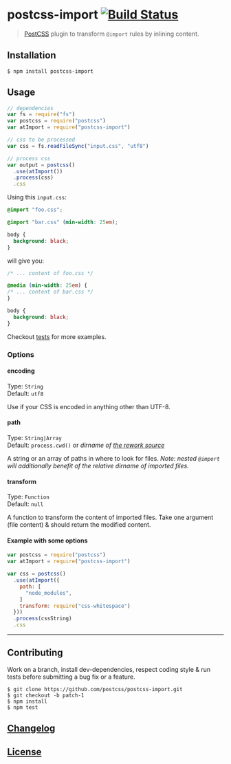 # postcss-import [![Build Status](https://travis-ci.org/postcss/postcss-import.png)](https://travis-ci.org/postcss/postcss-import)

> [PostCSS](https://github.com/postcss/postcss) plugin to transform `@import` rules by inlining content.

## Installation

    $ npm install postcss-import

## Usage

```js
// dependencies
var fs = require("fs")
var postcss = require("postcss")
var atImport = require("postcss-import")

// css to be processed
var css = fs.readFileSync("input.css", "utf8")

// process css
var output = postcss()
  .use(atImport())
  .process(css)
  .css
```

Using this `input.css`:

```css
@import "foo.css";

@import "bar.css" (min-width: 25em);

body {
  background: black;
}
```

will give you:

```css
/* ... content of foo.css */

@media (min-width: 25em) {
/* ... content of bar.css */
}

body {
  background: black;
}
```

Checkout [tests](test) for more examples.

### Options

#### encoding

Type: `String`  
Default: `utf8`

Use if your CSS is encoded in anything other than UTF-8.

#### path

Type: `String|Array`  
Default: `process.cwd()` or _dirname of [the rework source](https://github.com/reworkcss/css#cssparsecode-options)_

A string or an array of paths in where to look for files.
_Note: nested `@import` will additionally benefit of the relative dirname of imported files._

#### transform

Type: `Function`  
Default: `null`

A function to transform the content of imported files. Take one argument (file content) & should return the modified content.

#### Example with some options

```js
var postcss = require("postcss")
var atImport = require("postcss-import")

var css = postcss()
  .use(atImport({
    path: [
      "node_modules",
    ]
    transform: require("css-whitespace")
  }))
  .process(cssString)
  .css
```

---

## Contributing

Work on a branch, install dev-dependencies, respect coding style & run tests before submitting a bug fix or a feature.

    $ git clone https://github.com/postcss/postcss-import.git
    $ git checkout -b patch-1
    $ npm install
    $ npm test

## [Changelog](CHANGELOG.md)

## [License](LICENSE-MIT)
